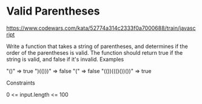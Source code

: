 # Valid Parentheses

https://www.codewars.com/kata/52774a314c2333f0a7000688/train/javascript

Write a function that takes a string of parentheses, and determines if the order of the parentheses is valid. The function should return true if the string is valid, and false if it's invalid.
Examples

"()" => true
")(()))" => false
"(" => false
"(())((()())())" => true

Constraints

0 <= input.length <= 100
